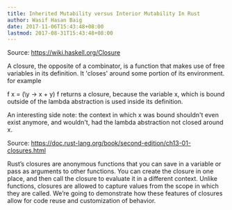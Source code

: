 ```yaml
---
title: Inherited Mutability versus Interior Mutability In Rust
author: Wasif Hasan Baig
date: 2017-11-06T15:43:48+08:00
lastmod: 2017-08-31T15:43:48+08:00
---
```


Source: https://wiki.haskell.org/Closure

A closure, the opposite of a combinator, is a function that makes use of free variables in its definition. It 'closes' around some portion of its environment. for example

f x = (\y -> x + y)
f returns a closure, because the variable x, which is bound outside of the lambda abstraction is used inside its definition.

An interesting side note: the context in which x was bound shouldn't even exist anymore, and wouldn't, had the lambda abstraction not closed around x.





Source: https://doc.rust-lang.org/book/second-edition/ch13-01-closures.html

Rust’s closures are anonymous functions that you can save in a variable or pass as arguments to other functions. You can create the closure in one place, and then call the closure to evaluate it in a different context. Unlike functions, closures are allowed to capture values from the scope in which they are called. We’re going to demonstrate how these features of closures allow for code reuse and customization of behavior.